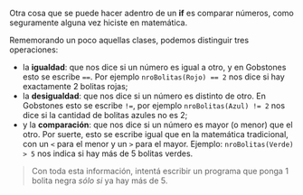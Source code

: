 Otra cosa que se puede hacer adentro de un **if** es comparar números, como seguramente alguna vez hiciste en matemática.

Rememorando un poco aquellas clases, podemos distinguir tres operaciones:

* la **igualdad**: que nos dice si un número es igual a otro, y en Gobstones esto se escribe `==`. Por ejemplo `nroBolitas(Rojo) == 2` nos dice si hay exactamente 2 bolitas rojas;
* la **desigualdad**: que nos dice si un número es distinto de otro. En Gobstones esto se escribe `!=`, por ejemplo `nroBolitas(Azul) != 2` nos dice si la cantidad de bolitas azules no es 2;
* y la **comparación**: que nos dice si un número es mayor (o menor) que el otro. Por suerte, esto se escribe igual que en la matemática tradicional, con un `<` para el menor y un `>` para el mayor. Ejemplo: `nroBolitas(Verde) > 5` nos indica si hay más de 5 bolitas verdes.

> Con toda esta información, intentá escribir un programa que ponga 1 bolita negra _sólo si_ ya hay más de 5.